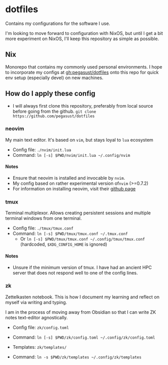 # dotfiles

Contains my configurations for the software I use.

I'm looking to move forward to configuration with NixOS, but until I get
a bit more experiment on NixOS, I'll keep this repository as simple as possible.

## Nix

Monorepo that contains my commonly used personal environments.
I hope to incorporate my configs at [gh:pegasust/dotfiles](https://github.com/pegasust/dotfiles)
onto this repo for quick env setup (especially devel) on new machines.

## How do I apply these config

- I will always first clone this repository, preferably from local source before
going from the github. `git clone https://github.com/pegasust/dotfiles`

### neovim

My main text editor. It's based on `vim`, but stays loyal to `lua` ecosystem

- Config file: `./nvim/init.lua`
- Command: `ln [-s] $PWD/nvim/init.lua ~/.config/nvim`

#### Notes

- Ensure that neovim is installed and invocable by `nvim`.
- My config based on rather experimental version of`nvim` (>=0.7.2)
- For information on installing neovim, visit their [github page](https://github.com/neovim/neovim/wiki/Installing-Neovim)

### tmux

Terminal multiplexor. Allows creating persistent sessions and multiple terminal windows
from one terminal.

- Config file: `./tmux/tmux.conf`
- Command: `ln [-s] $PWD/tmux/tmux.conf ~/.tmux.conf`
  - Or `ln [-s] $PWD/tmux/tmux.conf ~/.config/tmux/tmux.conf` (hardcoded, `$XDG_CONFIG_HOME` is ignored)

#### Notes

- Unsure if the minimum version of tmux. I have had an ancient HPC server
that does not respond well to one of the config lines.

### zk

Zettelkasten notebook. This is how I document my learning and reflect on myself
via writing and typing.

I am in the process of moving away from Obsidian so that I can write ZK notes
text-editor agnostically.

- Config file: `zk/config.toml`
- Command: `ln [-s] $PWD/zk/config.toml ~/.config/zk/config.toml`

- Templates: `zk/templates/`
- Command: `ln -s $PWD/zk/templates ~/.config/zk/templates`


